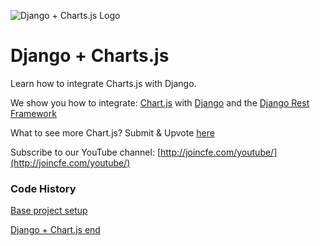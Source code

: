 ![Django + Charts.js Logo](https://cfe2-static.s3-us-west-2.amazonaws.com/media/projects/django-chartjs/images/share/django_plus_charts_js_share.png)

# Django + Charts.js
Learn how to integrate Charts.js with Django.

We show you how to integrate:
[Chart.js](http://www.chartjs.org/) with [Django](http://django.project.com) and the [Django Rest Framework](http://www.django-rest-framework.org/)

What to see more Chart.js? Submit & Upvote [here](http://joincfe.com/suggest/)

Subscribe to our YouTube channel: [http://joincfe.com/youtube/](http://joincfe.com/youtube/)


### Code History
[Base project setup](../../tree/9deb1d489250aca706b9939ae0bad331d0709982)

[Django + Chart.js end](../../tree/acd0853295ef60abb5aa72e8397d405746885d30)